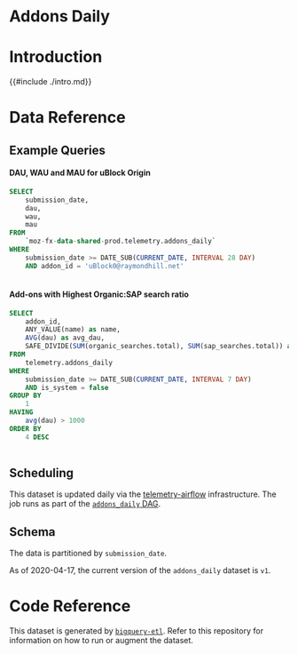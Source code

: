 # Addons Daily

<!-- toc -->

# Introduction

{{#include ./intro.md}}

# Data Reference

## Example Queries

#### DAU, WAU and MAU for uBlock Origin

```sql
SELECT
    submission_date,
    dau,
    wau,
    mau
FROM
    `moz-fx-data-shared-prod.telemetry.addons_daily`
WHERE
    submission_date >= DATE_SUB(CURRENT_DATE, INTERVAL 28 DAY)
    AND addon_id = 'uBlock0@raymondhill.net'
  
```

#### Add-ons with Highest Organic:SAP search ratio

```sql
SELECT
    addon_id,
    ANY_VALUE(name) as name,
    AVG(dau) as avg_dau,
    SAFE_DIVIDE(SUM(organic_searches.total), SUM(sap_searches.total)) as organic_sap_ratio
FROM
    telemetry.addons_daily
WHERE
    submission_date >= DATE_SUB(CURRENT_DATE, INTERVAL 7 DAY)
    AND is_system = false
GROUP BY
    1
HAVING
    avg(dau) > 1000
ORDER BY
    4 DESC
    
```

## Scheduling

This dataset is updated daily via the
[telemetry-airflow](https://github.com/mozilla/telemetry-airflow) infrastructure.
The job runs as part of the [`addons_daily` DAG](https://github.com/mozilla/telemetry-airflow/blob/master/dags/addons_daily.py).

## Schema

The data is partitioned by `submission_date`.

As of 2020-04-17, the current version of the `addons_daily` dataset is `v1`.

# Code Reference

This dataset is generated by
[`bigquery-etl`](https://github.com/mozilla/bigquery-etl/blob/master/sql/telemetry_derived/addons_daily_v1/query.sql).
Refer to this repository for information on how to run or augment the dataset.
